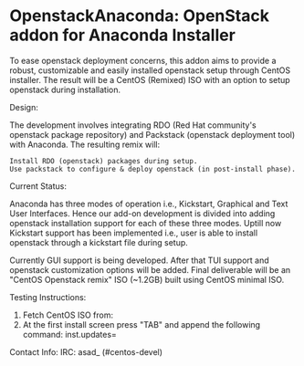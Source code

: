 # OpenstackAnaconda: OpenStack addon for Anaconda Installer

To ease openstack deployment concerns, this addon aims to provide a robust, customizable and easily installed openstack setup through CentOS installer. The result will be a CentOS (Remixed) ISO with an option to setup openstack during installation. 

Design:

The development involves integrating RDO (Red Hat community's openstack package repository) and Packstack (openstack deployment tool) with Anaconda. The resulting remix will:

    Install RDO (openstack) packages during setup.
    Use packstack to configure & deploy openstack (in post-install phase).

Current Status:

Anaconda has three modes of operation i.e., Kickstart, Graphical and Text User Interfaces. Hence our add-on development is divided into adding openstack installation support for each of these three modes. Uptill now Kickstart support has been implemented i.e., user is able to install openstack through a kickstart file during setup.

Currently GUI support is being developed. After that TUI support and openstack customization options will be added. Final deliverable will be an "CentOS Openstack remix" ISO (~1.2GB) built using CentOS minimal ISO.

Testing Instructions:
1. Fetch CentOS ISO from: <Under Progress>
2. At the first install screen press "TAB" and append the following command: inst.updates=<updates-file url>

Contact Info:
IRC: asad_ (#centos-devel)

 

 
